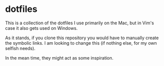 dotfiles
========

This is a collection of the dotfiles I use primarily on the Mac, but in Vim's case it also gets used on Windows.

As it stands, if you clone this repository you would have to manually create the symbolic links. I am looking to change this (if nothing else, for my own selfish needs).

In the mean time, they might act as some inspiration.

